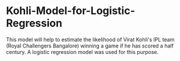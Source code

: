 # Kohli-Model-for-Logistic-Regression
This model will help to estimate the likelihood of Virat Kohli's IPL team (Royal Challengers Bangalore) winning a game if he has scored a half century. A logistic regression model was used for this purpose.
